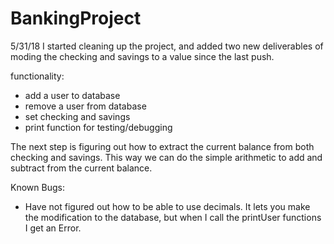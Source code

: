 # BankingProject

5/31/18
I started cleaning up the project, and added two new deliverables of 
moding the checking and savings to a value since the last push.

functionality:
- add a user to database
- remove a user from database
- set checking and savings
- print function for testing/debugging 

The next step is figuring out how to extract the current balance from both
checking and savings. This way we can do the simple arithmetic to add and 
subtract from the current balance.

Known Bugs:
- Have not figured out how to be able to use decimals. It lets you make the
  modification to the database, but when I call the printUser functions I
  get an Error. 
